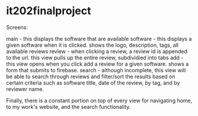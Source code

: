 # it202finalproject

Screens:

main - this displays the software that are available 
software - this displays a given software when it is clicked. shows the logo, description, tags, all available reviews
review - when clicking a review, a review id is appended to the url. this view pulls up the entire review, subdividied into tabs
add - this view opens when you click add a review for a given software. shows a form that submits to firebase.
search - although incomplete, this view will be able to search through reviews and filter/sort the results based on certain criteria such as software title, date of the review, by tag, and by reviewer name.

Finally, there is a constant portion on top of every view for navigating home, to my work's website, and the search functionality.

